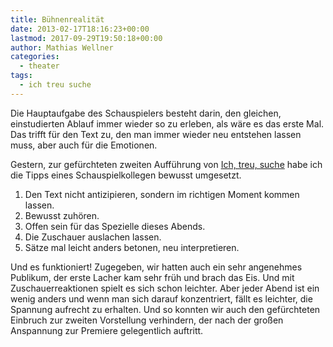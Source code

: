 ```yaml
---
title: Bühnenrealität
date: 2013-02-17T18:16:23+00:00
lastmod: 2017-09-29T19:50:18+00:00
author: Mathias Wellner
categories:
  - theater
tags:
  - ich treu suche  
---
```

Die Hauptaufgabe des Schauspielers besteht darin, den gleichen, einstudierten Ablauf immer wieder so zu erleben, als wäre es das erste Mal. Das trifft für den Text zu, den man immer wieder neu entstehen lassen muss, aber auch für die Emotionen. 

Gestern, zur gefürchteten zweiten Aufführung von [Ich, treu, suche](http://www.klima-das-theater.ch/) habe ich die Tipps eines Schauspielkollegen bewusst umgesetzt.

  1. Den Text nicht antizipieren, sondern im richtigen Moment kommen lassen.
  2. Bewusst zuhören.
  3. Offen sein für das Spezielle dieses Abends.
  4. Die Zuschauer auslachen lassen.
  5. Sätze mal leicht anders betonen, neu interpretieren.

Und es funktioniert! Zugegeben, wir hatten auch ein sehr angenehmes Publikum, der erste Lacher kam sehr früh und brach das Eis. Und mit Zuschauerreaktionen spielt es sich schon leichter. Aber jeder Abend ist ein wenig anders und wenn man sich darauf konzentriert, fällt es leichter, die Spannung aufrecht zu erhalten. Und so konnten wir auch den gefürchteten Einbruch zur zweiten Vorstellung verhindern, der nach der großen Anspannung zur Premiere gelegentlich auftritt.